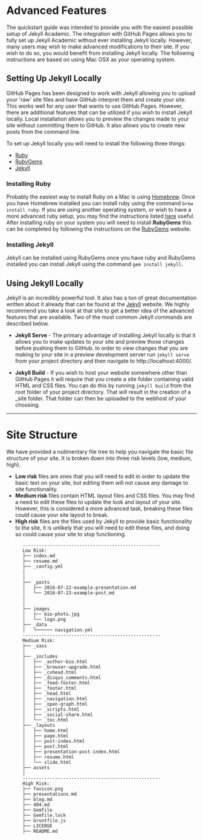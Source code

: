 # Advanced Features
The quickstart guide was intended to provide you with the easiest possible setup of Jekyll Academic. The integration with GitHub Pages allows you to fully set up Jekyll Academic without ever installing Jekyll locally. However, many users may wish to make advanced modifications to their site. If you wish to do so, you would benefit from installing Jekyll locally. The following instructions are based on using Mac OSX as your operating system.

## Setting Up Jekyll Locally
GitHub Pages has been designed to work with Jekyll allowing you to upload your 'raw' site files and have GitHub interpret them and create your site. This works well for any user that wants to use GitHub Pages. However, there are additional features that can be utilized if you wish to install Jekyll locally. Local installation allows you to preview the changes made to your site without committing them to GitHub. It also allows you to create new posts from the command line.

To set up Jekyll locally you will need to install the following three things:

* [Ruby](https://www.ruby-lang.org/en/downloads/)
* [RubyGems](https://rubygems.org/pages/download)
* [Jekyll](https://jekyllrb.com/docs/installation/)

### Installing Ruby
Probably the easiest way to install Ruby on a Mac is using [Homebrew](http://brew.sh/). Once you have Homebrew installed you can install ruby using the command `brew install ruby`. If you are using another operating system, or wish to have a more advanced ruby setup, you may find the instructions listed [here](https://www.ruby-lang.org/en/documentation/installation/) useful. After installing ruby on your system you will need to install **RubyGems** this can be completed by following the instructions on the [RubyGems](https://rubygems.org/pages/download) website.
### Installing Jekyll
Jekyll can be installed using RubyGems once you have ruby and RubyGems installed you can install Jekyll using the command `gem install jekyll`.

## Using Jekyll Locally
Jekyll is an incredibly powerful tool. It also has a ton of great documentation written about it already that can be found at the [Jekyll](https://jekyllrb.com/) website. We highly recommend you take a look at that site to get a better idea of the advanced features that are available. Two of the most common Jekyll commands are described below.

* **Jekyll Serve** - The primary advantage of installing Jekyll locally is that it allows you to make updates to your site and preview those changes before pushing them to GitHub. In order to view changes that you are making to your site in a preview development server run `jekyll serve` from your project directory and then navigate to http://localhost:4000/.

* **Jekyll Build** - If you wish to host your website somewhere other than GitHub Pages it will require that you create a site folder containing valid HTML and CSS files. You can do this by running `jekyll build` from the root folder of your project directory. That will result in the creation of a \_site folder. That folder can then be uploaded to the webhost of your choosing.

*****
# Site Structure
We have provided a rudimentary file tree to help you navigate the basic file structure of your site. It is broken down into three risk levels (low, medium, high).

* **Low risk** files are ones that you will need to edit in order to update the basic text on your site, but editing them will not cause any damage to site functionality.
* **Medium risk** files contain HTML layout files and CSS files. You may find a need to edit these files to update the look and layout of your site. However, this is considered a more advanced task, breaking these files could cause your site layout to break.
* **High risk** files are the files used by Jekyll to provide basic functionality to the site, it is unlikely that you will need to edit these files, and doing so could cause your site to stop functioning.
```
      ---------------------------------------------------
      Low Risk:
      ├── index.md
      ├── resume.md
      ├── _config.yml
      |
      |
      ├── _posts
      │   ├── 2016-07-22-example-presentation.md
      │   └── 2016-07-23-example-post.md
      |
      |
      ├── images
      │   ├── bio-photo.jpg
      │   └── logo.png
      ├── _data
      │   └────── navigation.yml
      ---------------------------------------------------
      Medium Risk:
      ├── _sass
      │       
      ├── _includes
      │   ├── _author-bio.html
      │   ├── _browser-upgrade.html
      │   ├── _cvhead.html
      │   ├── _disqus_comments.html
      │   ├── _feed-footer.html
      │   ├── _footer.html
      │   ├── _head.html
      │   ├── _navigation.html
      │   ├── _open-graph.html
      │   ├── _scripts.html
      │   ├── _social-share.html
      │   └── _toc.html
      ├── _layouts
      │   ├── home.html
      │   ├── page.html
      │   ├── post-index.html
      │   ├── post.html
      │   ├── presentation-post-index.html
      │   ├── resume.html
      │   └── slide.html
      ├── assets 
      │ 
      ---------------------------------------------------
      High Risk:
      ├── favicon.png
      ├── presentations.md
      ├── blog.md
      ├── 404.md
      ├── Gemfile
      ├── Gemfile.lock
      ├── Gruntfile.js
      ├── LICENSE
      ├── README.md

```
